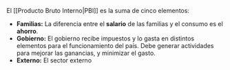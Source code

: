 El [[Producto Bruto Interno|PBI]] es la suma de cinco elementos:

- **Familias:** La diferencia entre el **salario** de las familias y el consumo es el **ahorro**.
- **Gobierno:** El gobierno recibe impuestos y lo gasta en distintos elementos para el funcionamiento del país. Debe generar actividades para mejorar las ganancias, y minimizar el gasto.
- **Externo:** El sector externo
